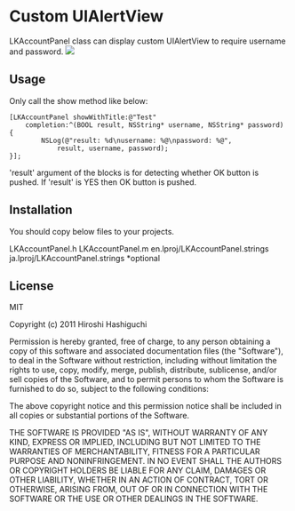 Custom UIAlertView
====================

LKAccountPanel class can display custom UIAlertView to require username and password.
![](https://github.com/lakesoft/LKAccountPanel/raw/master/documents/LKAccountPanel-1.jpg)

Usage
-----

Only call the show method like below:

	[LKAccountPanel showWithTitle:@"Test"
		completion:^(BOOL result, NSString* username, NSString* password) {
			NSLog(@"result: %d\nusername: %@\npassword: %@",
				result, username, password);
	}];

'result' argument of the blocks is for detecting whether OK button is pushed. If 'result' is YES then OK button is pushed.


Installation
-----------

You should copy below files to your projects.

 LKAccountPanel.h
 LKAccountPanel.m
 en.lproj/LKAccountPanel.strings
 ja.lproj/LKAccountPanel.strings	*optional



License
-------
MIT

Copyright (c) 2011 Hiroshi Hashiguchi

Permission is hereby granted, free of charge, to any person obtaining a copy
of this software and associated documentation files (the "Software"), to deal
in the Software without restriction, including without limitation the rights
to use, copy, modify, merge, publish, distribute, sublicense, and/or sell
copies of the Software, and to permit persons to whom the Software is
furnished to do so, subject to the following conditions:

The above copyright notice and this permission notice shall be included in
all copies or substantial portions of the Software.

THE SOFTWARE IS PROVIDED "AS IS", WITHOUT WARRANTY OF ANY KIND, EXPRESS OR
IMPLIED, INCLUDING BUT NOT LIMITED TO THE WARRANTIES OF MERCHANTABILITY,
FITNESS FOR A PARTICULAR PURPOSE AND NONINFRINGEMENT. IN NO EVENT SHALL THE
AUTHORS OR COPYRIGHT HOLDERS BE LIABLE FOR ANY CLAIM, DAMAGES OR OTHER
LIABILITY, WHETHER IN AN ACTION OF CONTRACT, TORT OR OTHERWISE, ARISING FROM,
OUT OF OR IN CONNECTION WITH THE SOFTWARE OR THE USE OR OTHER DEALINGS IN
THE SOFTWARE.

